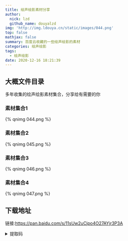 ```yaml
---
title: 绘声绘影素材分享
author:
  nick: lzd
  github_name: douyalzd
img: 'http://img.ldouya.cn/static/images/044.png'
top: false
mathjax: false
summary: 百度云收藏的一些绘声绘影的素材
categories: 绘声绘影
tags:
  - 绘声绘影
date: 2020-12-16 18:21:39
---
```


## 大概文件目录

多年收集的绘声绘影素材集合，分享给有需要的你

### 素材集合1
{% qnimg 044.png %}

### 素材集合2
{% qnimg 045.png %}

### 素材集合3
{% qnimg 046.png %}

### 素材集合4
{% qnimg 047.png %}

## 下载地址

链接:https://pan.baidu.com/s/11sUw2uCjpo4O27AYjr3P3A 
<details>
  <summary>提取码</summary><p>6kac</p>
</details>